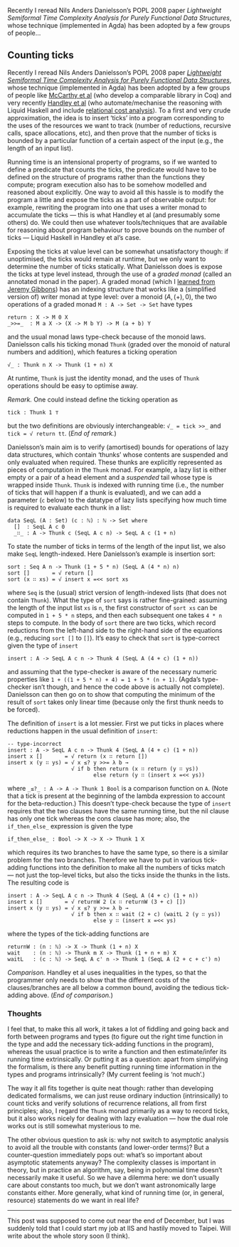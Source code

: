 Recently I reread Nils Anders Danielsson’s POPL 2008 paper *Lightweight Semiformal Time Complexity Analysis for Purely Functional Data Structures*, whose technique (implemented in Agda) has been adopted by a few groups of people…

## Counting ticks

Recently I reread Nils Anders Danielsson’s POPL 2008 paper [*Lightweight Semiformal Time Complexity Analysis for Purely Functional Data Structures*](https://doi.org/10.1145/1328897.1328457), whose technique (implemented in Agda) has been adopted by a few groups of people like [McCarthy et al](https://doi.org/10.1016/j.scico.2017.05.001) (who develop a comparable library in Coq) and very recently [Handley et al](https://doi.org/10.1145/3371092) (who automate/mechanise the reasoning with Liquid Haskell and include [relational cost analysis](https://doi.org/10.1145/3093333.3009858)).
To a first and very crude approximation, the idea is to insert ‘ticks’ into a program corresponding to the uses of the resources we want to track (number of reductions, recursive calls, space allocations, etc), and then prove that the number of ticks is bounded by a particular function of a certain aspect of the input (e.g., the length of an input list).

Running time is an intensional property of programs, so if we wanted to define a predicate that counts the ticks, the predicate would have to be defined on the structure of programs rather than the functions they compute; program execution also has to be somehow modelled and reasoned about explicitly.
One way to avoid all this hassle is to modify the program a little and expose the ticks as a part of observable output: for example, rewriting the program into one that uses a writer monad to accumulate the ticks — this is what Handley et al (and presumably some others) do.
We could then use whatever tools/techniques that are available for reasoning about program behaviour to prove bounds on the number of ticks — Liquid Haskell in Handley et al’s case.

Exposing the ticks at value level can be somewhat unsatisfactory though: if unoptimised, the ticks would remain at runtime, but we only want to determine the number of ticks statically.
What Danielsson does is expose the ticks at type level instead, through the use of a *graded monad* (called an annotated monad in the paper).
A graded monad (which I [learned from Jeremy Gibbons](https://doi.org/10.1145/3236781)) has an indexing structure that works like a (simplified version of) writer monad at type level: over a monoid $(A, (+), 0)$, the two operations of a graded monad `M : A -> Set -> Set` have types

```
return : X -> M 0 X
_>>=_  : M a X -> (X -> M b Y) -> M (a + b) Y
```

and the usual monad laws type-check because of the monoid laws.
Danielsson calls his ticking monad `Thunk` (graded over the monoid of natural numbers and addition), which features a ticking operation

```
√_ : Thunk n X -> Thunk (1 + n) X
```

At runtime, `Thunk` is just the identity monad, and the uses of `Thunk` operations should be easy to optimise away.

*Remark.* One could instead define the ticking operation as

```
tick : Thunk 1 ⊤
```

but the two definitions are obviously interchangeable: `√_ = tick >>_` and `tick = √ return tt`. (*End of remark.*)

Danielsson’s main aim is to verify (amortised) bounds for operations of lazy data structures, which contain ‘thunks’ whose contents are suspended and only evaluated when required.
These thunks are explicitly represented as pieces of computation in the `Thunk` monad.
For example, a lazy list is either empty or a pair of a head element and a *suspended* tail whose type is wrapped inside `Thunk`.
`Thunk` is indexed with running time (i.e., the number of ticks that will happen if a thunk is evaluated), and we can add a parameter (`c` below) to the datatype of lazy lists specifying how much time is required to evaluate each thunk in a list:

```
data SeqL (A : Set) (c : ℕ) : ℕ -> Set where
  []  : SeqL A c 0
  _∷_ : A -> Thunk c (SeqL A c n) -> SeqL A c (1 + n)
```

To state the number of ticks in terms of the length of the input list, we also make `SeqL` length-indexed.
Here Danielsson’s example is insertion sort:

```
sort : Seq A n -> Thunk (1 + 5 * n) (SeqL A (4 * n) n)
sort []       = √ return []
sort (x ∷ xs) = √ insert x =<< sort xs
```

where `Seq` is the (usual) strict version of length-indexed lists (that does not contain `Thunk`).
What the type of `sort` says is rather fine-grained:
assuming the length of the input list `xs` is `n`, the first constructor of `sort xs` can be computed in `1 + 5 * n` steps, and then each subsequent one takes `4 * n` steps to compute.
In the body of `sort` there are two ticks, which record reductions from the left-hand side to the right-hand side of the equations (e.g., reducing `sort []` to `[]`).
It’s easy to check that `sort` is type-correct given the type of `insert`

```
insert : A -> SeqL A c n -> Thunk 4 (SeqL A (4 + c) (1 + n))
```

and assuming that the type-checker is aware of the necessary numeric properties like `1 + ((1 + 5 * n) + 4) = 1 + 5 * (n + 1)`.
(Agda’s type-checker isn’t though, and hence the code above is actually not complete).
Danielsson can then go on to show that computing the minimum of the result of `sort` takes only linear time (because only the first thunk needs to be forced).

The definition of `insert` is a lot messier.
First we put ticks in places where reductions happen in the usual definition of `insert`:

```
-- type-incorrect
insert : A -> SeqL A c n -> Thunk 4 (SeqL A (4 + c) (1 + n))
insert x []       = √ return (x ∷ return [])
insert x (y ∷ ys) = √ x ≤? y >>= λ b →
                    √ if b then return (x ∷ return (y ∷ ys))
                           else return (y ∷ (insert x =<< ys))
```

where `_≤?_ : A -> A -> Thunk 1 Bool` is a comparison function on `A`.
(Note that a tick is present at the beginning of the lambda expression to account for the beta-reduction.)
This doesn’t type-check because the type of `insert` requires that the two clauses have the same running time, but the nil clause has only one tick whereas the cons clause has more; also, the `if_then_else_` expression is given the type

```
if_then_else_ : Bool -> X -> X -> Thunk 1 X
```

which requires its two branches to have the same type, so there is a similar problem for the two branches.
Therefore we have to put in various tick-adding functions into the definition to make all the numbers of ticks match — not just the top-level ticks, but also the ticks inside the thunks in the lists.
The resulting code is

```
insert : A -> SeqL A c n -> Thunk 4 (SeqL A (4 + c) (1 + n))
insert x []       = √ returnW 2 (x ∷ returnW (3 + c) [])
insert x (y ∷ ys) = √ x ≤? y >>= λ b →
                    √ if b then x ∷ wait (2 + c) (waitL 2 (y ∷ ys))
                           else y ∷ (insert x =<< ys)
```

where the types of the tick-adding functions are

```
returnW : (n : ℕ) -> X -> Thunk (1 + n) X
wait    : (n : ℕ) -> Thunk m X -> Thunk (1 + n + m) X
waitL   : (c : ℕ) -> SeqL A c' n -> Thunk 1 (SeqL A (2 + c + c') n)
```

*Comparison.* Handley et al uses inequalities in the types, so that the programmer only needs to show that the different costs of the clauses/branches are all below a common bound, avoiding the tedious tick-adding above. (*End of comparison.*)

### Thoughts

I feel that, to make this all work, it takes a lot of fiddling and going back and forth between programs and types (to figure out the right time function in the type and add the necessary tick-adding functions in the program), whereas the usual practice is to write a function and then estimate/infer its running time extrinsically.
Or putting it as a question: apart from simplifying the formalism, is there any benefit putting running time information in the types and programs intrinsically?
(My current feeling is ‘not much’.)

The way it all fits together is quite neat though:
rather than developing dedicated formalisms, we can just reuse ordinary induction (intrinsically) to count ticks and verify solutions of recurrence relations, all from first principles; also, I regard the `Thunk` monad primarily as a way to record ticks, but it also works nicely for dealing with lazy evaluation — how the dual role works out is still somewhat mysterious to me.

The other obvious question to ask is: why not switch to asymptotic analysis to avoid all the trouble with constants (and lower-order terms)?
But a counter-question immediately pops out: what’s so important about asymptotic statements anyway?
The complexity classes is important in theory, but in practice an algorithm, say, being in polynomial time doesn’t necessarily make it useful.
So we have a dilemma here: we don’t usually care about constants too much, but we don’t want astronomically large constants either.
More generally, what kind of running time (or, in general, resource) statements do we want in real life?

---

This post was supposed to come out near the end of December, but I was suddenly told that I could start my job at IIS and hastily moved to Taipei.
Will write about the whole story soon (I think).